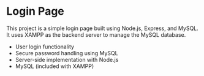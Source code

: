 # Login Page

This project is a simple login page built using Node.js, Express, and MySQL. It uses XAMPP as the backend server to manage the MySQL database.

- User login functionality
- Secure password handling using MySQL
- Server-side implementation with Node.js
- MySQL (included with XAMPP)



